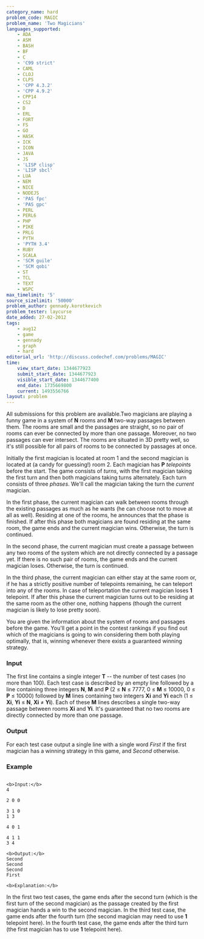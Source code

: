 ```yaml
---
category_name: hard
problem_code: MAGIC
problem_name: 'Two Magicians'
languages_supported:
    - ADA
    - ASM
    - BASH
    - BF
    - C
    - 'C99 strict'
    - CAML
    - CLOJ
    - CLPS
    - 'CPP 4.3.2'
    - 'CPP 4.9.2'
    - CPP14
    - CS2
    - D
    - ERL
    - FORT
    - FS
    - GO
    - HASK
    - ICK
    - ICON
    - JAVA
    - JS
    - 'LISP clisp'
    - 'LISP sbcl'
    - LUA
    - NEM
    - NICE
    - NODEJS
    - 'PAS fpc'
    - 'PAS gpc'
    - PERL
    - PERL6
    - PHP
    - PIKE
    - PRLG
    - PYTH
    - 'PYTH 3.4'
    - RUBY
    - SCALA
    - 'SCM guile'
    - 'SCM qobi'
    - ST
    - TCL
    - TEXT
    - WSPC
max_timelimit: '5'
source_sizelimit: '50000'
problem_author: gennady.korotkevich
problem_tester: laycurse
date_added: 27-02-2012
tags:
    - aug12
    - game
    - gennady
    - graph
    - hard
editorial_url: 'http://discuss.codechef.com/problems/MAGIC'
time:
    view_start_date: 1344677923
    submit_start_date: 1344677923
    visible_start_date: 1344677400
    end_date: 1735669800
    current: 1493556766
layout: problem
---
```

All submissions for this problem are available.Two magicians are playing a funny game in a system of **N** rooms and **M** two-way passages between them. The rooms are small and the passages are straight, so no pair of rooms can ever be connected by more than one passage. Moreover, no two passages can ever intersect. The rooms are situated in 3D pretty well, so it's still possible for all pairs of rooms to be connected by passages at once.

Initially the first magician is located at room 1 and the second magician is located at (a candy for guessing!) room 2. Each magician has **P** _telepoints_ before the start. The game consists of _turns_, with the first magician taking the first turn and then both magicians taking turns alternately. Each turn consists of three _phases_. We'll call the magician taking the turn the _current_ magician.

In the first phase, the current magician can walk between rooms through the existing passages as much as he wants (he can choose not to move at all as well). Residing at one of the rooms, he announces that the phase is finished. If after this phase both magicians are found residing at the same room, the game ends and the current magician wins. Otherwise, the turn is continued.

In the second phase, the current magician must create a passage between any two rooms of the system which are not directly connected by a passage yet. If there is no such pair of rooms, the game ends and the current magician loses. Otherwise, the turn is continued.

In the third phase, the current magician can either stay at the same room or, if he has a strictly positive number of telepoints remaining, he can teleport into any of the rooms. In case of teleportation the current magician loses **1** telepoint. If after this phase the current magician turns out to be residing at the same room as the other one, nothing happens (though the current magician is likely to lose pretty soon).

You are given the information about the system of rooms and passages before the game. You'll get a point in the contest rankings if you find out which of the magicians is going to win considering them both playing optimally, that is, winning whenever there exists a guaranteed winning strategy.

### Input

The first line contains a single integer **T** -- the number of test cases (no more than 100). Each test case is described by an empty line followed by a line containing three integers **N**, **M** and **P** (2 ≤ **N** ≤ 7777, 0 ≤ **M** ≤ 10000, 0 ≤ **P** ≤ 10000) followed by **M** lines containing two integers **Xi** and **Yi** each (1 ≤ **Xi**, **Yi** ≤ **N**, **Xi** ≠ **Yi**). Each of these **M** lines describes a single two-way passage between rooms **Xi** and **Yi**. It's guaranteed that no two rooms are directly connected by more than one passage.

### Output

For each test case output a single line with a single word _First_ if the first magician has a winning strategy in this game, and _Second_ otherwise.

### Example

```

<b>Input:</b>
4

2 0 0

3 1 0
1 3

4 0 1

4 1 1
3 4

<b>Output:</b>
Second
Second
Second
First

<b>Explanation:</b>

```
In the first two test cases, the game ends after the second turn (which is the first turn of the second magician) as the passage created by the first magician hands a win to the second magician. In the third test case, the game ends after the fourth turn (the second magician may need to use **1** telepoint here). In the fourth test case, the game ends after the third turn (the first magician has to use **1** telepoint here).
